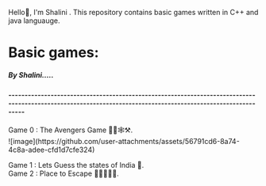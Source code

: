 Hello👋, I'm Shalini . This repository contains basic games written in C++ and java languauge.<br>
<h1>Basic games:</h1>
<h5>By Shalini.....</h5>
<h4>-------------------------------------------------------------------------------------------------------------------------------------------------------------</h4>
Game 0 : The Avengers Game 🦹‍♂️🕸️⚒️.<br>
![image](https://github.com/user-attachments/assets/56791cd6-8a74-4c8a-adee-cfd1d7cfe324)


Game 1 : Lets Guess the states of India 🤔.<br>
Game 2 : Place to Escape 🏃‍➡️🏃‍♀️‍➡️.<br>

